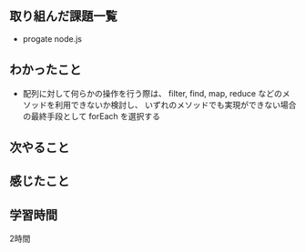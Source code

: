 ## 取り組んだ課題一覧
  - progate node.js
    
    
## わかったこと
- 配列に対して何らかの操作を行う際は、
filter, find, map, reduce などのメソッドを利用できないか検討し、
いずれのメソッドでも実現ができない場合の最終手段として forEach を選択する

## 次やること


## 感じたこと


## 学習時間
2時間
